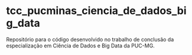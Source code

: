 # tcc_pucminas_ciencia_de_dados_big_data

Repositório para o código desenvolvido no trabalho de conclusão da especialização em Ciência de Dados e Big Data da PUC-MG.